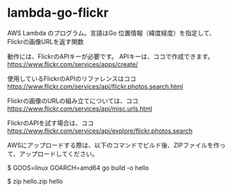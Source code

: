 # lambda-go-flickr

AWS Lambda のプログラム。言語はGo
位置情報（緯度経度）を指定して、Flickrの画像URLを返す関数

動作には、FlickrのAPIキーが必要です。
APIキーは、ココで作成できます。
https://www.flickr.com/services/apps/create/

使用しているFlickrのAPIのリファレンスはココ
https://www.flickr.com/services/api/flickr.photos.search.html

Flickrの画像のURLの組み立てについては、ココ
https://www.flickr.com/services/api/misc.urls.html

FlickrのAPIを試す場合は、ココ
https://www.flickr.com/services/api/explore/flickr.photos.search

AWSにアップロードする際は、以下のコマンドでビルド後、ZIPファイルを作って、アップロードしてください。

$ GOOS=linux GOARCH=amd64 go build -o hello

$ zip hello.zip hello

